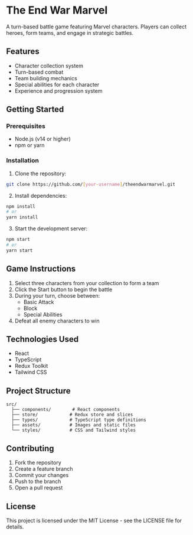# The End War Marvel

A turn-based battle game featuring Marvel characters. Players can collect heroes, form teams, and engage in strategic battles.

## Features

- Character collection system
- Turn-based combat
- Team building mechanics
- Special abilities for each character
- Experience and progression system

## Getting Started

### Prerequisites

- Node.js (v14 or higher)
- npm or yarn

### Installation

1. Clone the repository:
```bash
git clone https://github.com/[your-username]/theendwarmarvel.git
```

2. Install dependencies:
```bash
npm install
# or
yarn install
```

3. Start the development server:
```bash
npm start
# or
yarn start
```

## Game Instructions

1. Select three characters from your collection to form a team
2. Click the Start button to begin the battle
3. During your turn, choose between:
   - Basic Attack
   - Block
   - Special Abilities
4. Defeat all enemy characters to win

## Technologies Used

- React
- TypeScript
- Redux Toolkit
- Tailwind CSS

## Project Structure

```
src/
  ├── components/        # React components
  ├── store/            # Redux store and slices
  ├── types/            # TypeScript type definitions
  ├── assets/           # Images and static files
  └── styles/           # CSS and Tailwind styles
```

## Contributing

1. Fork the repository
2. Create a feature branch
3. Commit your changes
4. Push to the branch
5. Open a pull request

## License

This project is licensed under the MIT License - see the LICENSE file for details. 